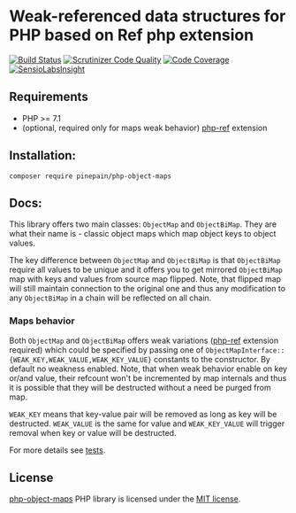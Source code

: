 # Weak-referenced data structures for PHP based on Ref php extension

[![Build Status](https://travis-ci.org/pinepain/php-object-maps.svg)](https://travis-ci.org/pinepain/php-object-maps)
[![Scrutinizer Code Quality](https://scrutinizer-ci.com/g/pinepain/php-object-maps/badges/quality-score.png)](https://scrutinizer-ci.com/g/pinepain/php-object-maps)
[![Code Coverage](https://scrutinizer-ci.com/g/pinepain/php-object-maps/badges/coverage.png)](https://scrutinizer-ci.com/g/pinepain/php-object-maps)
[![SensioLabsInsight](https://insight.sensiolabs.com/projects/72be40cb-1d0f-48db-b89c-c99ea007bf63/mini.png)](https://insight.sensiolabs.com/projects/72be40cb-1d0f-48db-b89c-c99ea007bf63)

## Requirements

 - PHP >= 7.1
 - (optional, required only for maps weak behavior) [php-ref][php-ref-ext] extension


## Installation:

    composer require pinepain/php-object-maps

## Docs:

This library offers two main classes: `ObjectMap` and `ObjectBiMap`.
They are what their name is - classic object maps which map object keys to object values.

The key difference between
`ObjectMap` and `ObjectBiMap` is that `ObjectBiMap` require all values to be unique and it offers you to get mirrored 
`ObjectBiMap` map with keys and values from source map flipped. Note, that flipped map will still maintain connection to
the original one and thus any modification to any `ObjectBiMap` in a chain will be reflected on all chain.  

### Maps behavior

Both `ObjectMap` and `ObjectBiMap` offers weak variations ([php-ref][php-ref-ext] extension required) which could be specified
by passing one of `ObjectMapInterface::{WEAK_KEY,WEAK_VALUE,WEAK_KEY_VALUE}` constants to the constructor.
By default no weakness enabled. Note, that when weak behavior enable on key or/and value, their refcount won't be
incremented by map internals and thus it is possible that they will be destructed without a need be purged from map.

`WEAK_KEY` means that key-value pair will be removed as long as key will be destructed. `WEAK_VALUE` is the same for value
and `WEAK_KEY_VALUE` will trigger removal when key or value will be destructed.

For more details see [tests](./tests).

## License

[php-object-maps](https://github.com/pinepain/php-object-maps) PHP library is licensed under the [MIT license](http://opensource.org/licenses/MIT).

[php-ref-ext]: https://github.com/pinepain/php-ref
